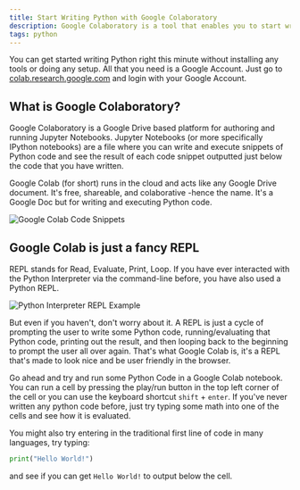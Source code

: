 ```yaml
---
title: Start Writing Python with Google Colaboratory
description: Google Colaboratory is a tool that enables you to start writing python code with zero setup or tooling. Just add some text to a code cell and hit run. It also has all of the collaborative and sharing benefits of a Google Doc!
tags: python
---
```


You can get started writing Python right this minute without installing any tools or doing any setup. All that you need is a Google Account. Just go to [colab.research.google.com](http://colab.research.google.com) and login with your Google Account.

## What is Google Colaboratory?

Google Colaboratory is a Google Drive based platform for authoring and running Jupyter Notebooks. Jupyter Notebooks (or more specifically IPython notebooks) are a file where you can write and execute snippets of Python code and see the result of each code snippet outputted just below the code that you have written. 

Google Colab (for short) runs in the cloud and acts like any Google Drive document. It's free, shareable, and colaborative -hence the name. It's a Google Doc but for writing and executing Python code. 

![Google Colab Code Snippets](http://lambdachops.com/img/google-colab-code-snippet.png)

## Google Colab is just a fancy REPL

REPL stands for Read, Evaluate, Print, Loop. If you have ever interacted with the Python Interpreter via the command-line before, you have also used a Python REPL.

![Python Interpreter REPL Example](http://lambdachops.com/img/python-interpreter-repl-example.png)

But even if you haven't, don't worry about it. A REPL is just a cycle of prompting the user to write some Python code, running/evaluating that Python code, printing out the result, and then looping back to the beginning to prompt the user all over again. That's what Google Colab is, it's a REPL that's made to look nice and be user friendly in the browser. 

Go ahead and try and run some Python Code in a Google Colab notebook. You can run a cell by pressing the play/run button in the top left corner of the cell or you can use the keyboard shortcut `shift` + `enter`. If you've never written any python code before, just try typing some math into one of the cells and see how it is evaluated. 

You might also try entering in the traditional first line of code in many languages, try typing:

```python
print("Hello World!")
```

and see if you can get `Hello World!` to output below the cell. 
